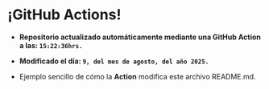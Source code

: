 # ¡GitHub Actions!
* **Repositorio actualizado automáticamente mediante una GitHub Action a las: `15:22:36hrs.`**
* **Modificado el día: `9, del mes de agosto, del año 2025.`**

* Ejemplo sencillo de cómo la **Action** modifica este archivo README.md.
